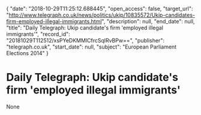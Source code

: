 {
  "date": "2018-10-29T11:25:12.688445", 
  "open_access": false, 
  "target_url": "http://www.telegraph.co.uk/news/politics/ukip/10835572/Ukip-candidates-firm-employed-illegal-immigrants.html", 
  "description": null, 
  "end_date": null, 
  "title": "Daily Telegraph: Ukip candidate's firm 'employed illegal immigrants'", 
  "record_id": "20181029T112512/xsPYeDKMMlCfrcSqlRvBPw==", 
  "publisher": "telegraph.co.uk", 
  "start_date": null, 
  "subject": "European Parliament Elections 2014"
}

# Daily Telegraph: Ukip candidate's firm 'employed illegal immigrants'

None